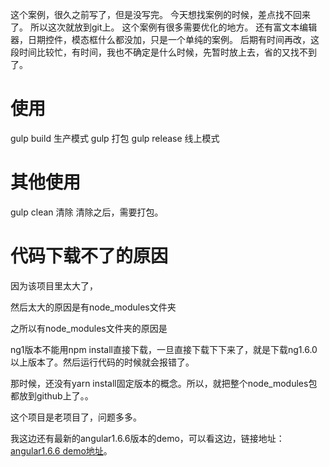 这个案例，很久之前写了，但是没写完。
今天想找案例的时候，差点找不回来了。
所以这次就放到git上。
这个案例有很多需要优化的地方。
还有富文本编辑器，日期控件，模态框什么都没加，只是一个单纯的案例。
后期有时间再改，这段时间比较忙，有时间，我也不确定是什么时候，先暂时放上去，省的又找不到了。


# 使用

gulp build   生产模式
gulp    打包
gulp release 线上模式

# 其他使用

gulp clean 清除    清除之后，需要打包。

# 代码下载不了的原因

因为该项目里太大了，

然后太大的原因是有node_modules文件夹



之所以有node_modules文件夹的原因是

ng1版本不能用npm install直接下载，一旦直接下载下下来了，就是下载ng1.6.0以上版本了。然后运行代码的时候就会报错了。



那时候，还没有yarn install固定版本的概念。所以，就把整个node_modules包都放到github上了。。





这个项目是老项目了，问题多多。



我这边还有最新的angular1.6.6版本的demo，可以看这边，链接地址：[angular1.6.6  demo地址](https://github.com/IceInTheFire/angular-1.6.6-demo)。

